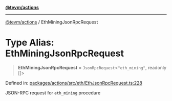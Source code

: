 [**@tevm/actions**](../README.md)

***

[@tevm/actions](../globals.md) / EthMiningJsonRpcRequest

# Type Alias: EthMiningJsonRpcRequest

> **EthMiningJsonRpcRequest** = `JsonRpcRequest`\<`"eth_mining"`, readonly \[\]\>

Defined in: [packages/actions/src/eth/EthJsonRpcRequest.ts:228](https://github.com/evmts/tevm-monorepo/blob/main/packages/actions/src/eth/EthJsonRpcRequest.ts#L228)

JSON-RPC request for `eth_mining` procedure
